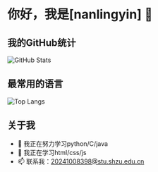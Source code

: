 # 你好，我是[nanlingyin] 👋

## 我的GitHub统计

![GitHub Stats](https://github-readme-stats.vercel.app/api?username=nanlingyin&show_icons=true&theme=radical)

## 最常用的语言

![Top Langs](https://github-readme-stats.vercel.app/api/top-langs/?username=nanlingyin&layout=compact&theme=radical)

## 关于我

- 🔭 我正在努力学习python/C/java
- 🌱 我正在学习html/css/js
- 📫 联系我：20241008398@stu.shzu.edu.cn
